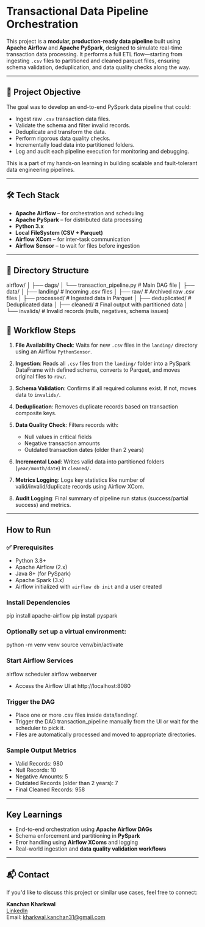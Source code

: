 # Transactional Data Pipeline Orchestration

This project is a **modular, production-ready data pipeline** built using **Apache Airflow** and **Apache PySpark**, designed to simulate real-time transaction data processing. It performs a full ETL flow—starting from ingesting `.csv` files to partitioned and cleaned parquet files, ensuring schema validation, deduplication, and data quality checks along the way.

---

## 📌 Project Objective

The goal was to develop an end-to-end PySpark data pipeline that could:
- Ingest raw `.csv` transaction data files.
- Validate the schema and filter invalid records.
- Deduplicate and transform the data.
- Perform rigorous data quality checks.
- Incrementally load data into partitioned folders.
- Log and audit each pipeline execution for monitoring and debugging.

This is a part of my hands-on learning in building scalable and fault-tolerant data engineering pipelines.

---

## 🛠️ Tech Stack

- **Apache Airflow** – for orchestration and scheduling
- **Apache PySpark** – for distributed data processing
- **Python 3.x**
- **Local FileSystem (CSV + Parquet)**
- **Airflow XCom** – for inter-task communication
- **Airflow Sensor** – to wait for files before ingestion

---

## 📂 Directory Structure

airflow/
│
├── dags/
│ └── transaction_pipeline.py # Main DAG file
│
├── data/
│ ├── landing/ # Incoming .csv files
│ ├── raw/ # Archived raw .csv files
│ ├── processed/ # Ingested data in Parquet
│ ├── deduplicated/ # Deduplicated data
│ ├── cleaned/ # Final output with partitioned data
│ └── invalids/ # Invalid records (nulls, negatives, schema issues)




## 🔁 Workflow Steps

1. **File Availability Check**: Waits for new `.csv` files in the `landing/` directory using an Airflow `PythonSensor`.

2. **Ingestion**: Reads all `.csv` files from the `landing/` folder into a PySpark DataFrame with defined schema, converts to Parquet, and moves original files to `raw/`.

3. **Schema Validation**: Confirms if all required columns exist. If not, moves data to `invalids/`.

4. **Deduplication**: Removes duplicate records based on transaction composite keys.

5. **Data Quality Check**: Filters records with:
   - Null values in critical fields
   - Negative transaction amounts
   - Outdated transaction dates (older than 2 years)

6. **Incremental Load**: Writes valid data into partitioned folders (`year/month/date`) in `cleaned/`.

7. **Metrics Logging**: Logs key statistics like number of valid/invalid/duplicate records using Airflow XCom.

8. **Audit Logging**: Final summary of pipeline run status (success/partial success) and metrics.

---

## How to Run

### ✅ Prerequisites

- Python 3.8+
- Apache Airflow (2.x)
- Java 8+ (for PySpark)
- Apache Spark (3.x)
- Airflow initialized with `airflow db init` and a user created

###  Install Dependencies

pip install apache-airflow
pip install pyspark


### Optionally set up a virtual environment:

python -m venv venv
source venv/bin/activate

###  Start Airflow Services

airflow scheduler
airflow webserver
   
- Access the Airflow UI at http://localhost:8080


### Trigger the DAG

 -  Place one or more .csv files inside data/landing/.
 -  Trigger the DAG transaction_pipeline manually from the UI or wait for the scheduler to pick it.
 -   Files are automatically processed and moved to appropriate directories.


### Sample Output Metrics

- Valid Records:  980
- Null Records:  10
- Negative Amounts:  5
- Outdated Records (older than 2 years):  7
- Final Cleaned Records:  958

---

##  Key Learnings

-  End-to-end orchestration using **Apache Airflow DAGs**
-  Schema enforcement and partitioning in **PySpark**
-  Error handling using **Airflow XComs** and logging
-  Real-world ingestion and **data quality validation workflows**

---

## 📬 Contact

If you'd like to discuss this project or similar use cases, feel free to connect:

**Kanchan Kharkwal**  
[LinkedIn](https://www.linkedin.com/in/kanchan-kharkwal)  
 Email: kharkwal.kanchan31@gmail.com
